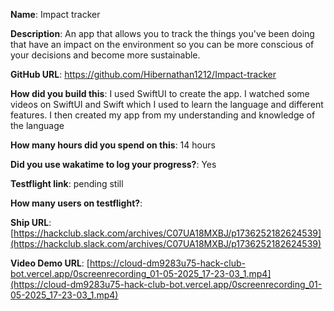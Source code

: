 **Name**: Impact tracker

**Description**: An app that allows you to track the things you've been doing that have an impact on the environment so you can be more conscious of your decisions and become more sustainable.

**GitHub URL**: https://github.com/Hibernathan1212/Impact-tracker

**How did you build this**: I used SwiftUI to create the app. I watched some videos on SwiftUI and Swift which I used to learn the language and different features. I then created my app from my understanding and knowledge of the language

**How many hours did you spend on this**: 14 hours

**Did you use wakatime to log your progress?**: Yes

**Testflight link**: pending still

**How many users on testflight?**: 

**Ship URL**: [https://hackclub.slack.com/archives/C07UA18MXBJ/p1736252182624539](https://hackclub.slack.com/archives/C07UA18MXBJ/p1736252182624539)

**Video Demo URL**: [https://cloud-dm9283u75-hack-club-bot.vercel.app/0screenrecording_01-05-2025_17-23-03_1.mp4](https://cloud-dm9283u75-hack-club-bot.vercel.app/0screenrecording_01-05-2025_17-23-03_1.mp4)
